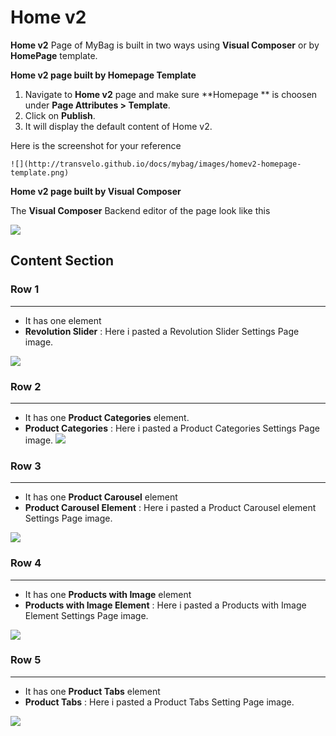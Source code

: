 # Home v2

**Home v2** Page of MyBag is built in two ways using **Visual Composer** or by **HomePage** template.

**Home v2 page built by Homepage Template**
1. Navigate to **Home v2** page and make sure **Homepage ** is choosen under **Page Attributes > Template**.
2. Click on **Publish**.
3. It will display the default content of Home v2.

 Here is the screenshot for your reference

    ![](http://transvelo.github.io/docs/mybag/images/homev2-homepage-template.png)

**Home v2 page built by Visual Composer**

 The **Visual Composer** Backend editor of the page look like this

![](http://transvelo.github.io/docs/mybag/images/vc-homev2-setting.png)

## Content Section

### Row 1
---
* It has one element
* **Revolution Slider** : Here i pasted a Revolution Slider Settings Page image.

![](http://transvelo.github.io/docs/mybag/images/homev2-revolution-slider-setting.png)

### Row 2
---
* It has one **Product Categories** element.
* **Product Categories** : Here i pasted a Product Categories Settings Page image.
![](http://transvelo.github.io/docs/mybag/images/homev2-product-categories-setting.png)

### Row 3
---
* It has one **Product Carousel** element
* **Product Carousel Element** : Here i pasted a Product Carousel element Settings Page image.

![](http://transvelo.github.io/docs/mybag/images/homev2-product-carousel-setting.png)

### Row 4
---
* It has one **Products with Image** element
* **Products with Image Element** : Here i pasted a Products with Image Element Settings Page image.

![](http://transvelo.github.io/docs/mybag/images/homev2-products-with-image.png)

### Row 5
---
* It has one **Product Tabs** element
* **Product Tabs** : Here i pasted a Product Tabs Setting Page image.

![](http://transvelo.github.io/docs/mybag/images/homev2-product-tabs.png)


